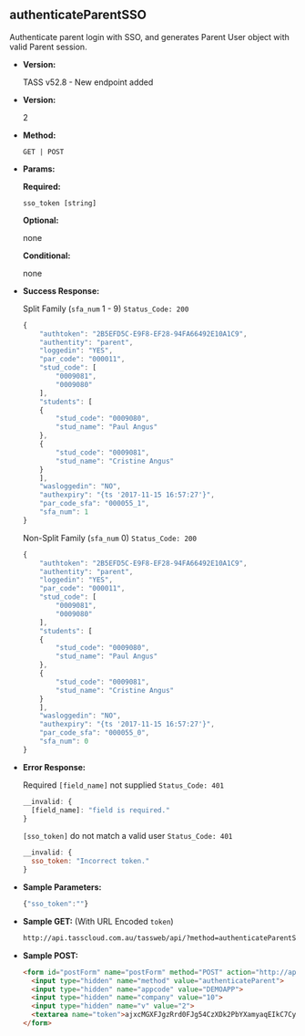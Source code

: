 **authenticateParentSSO**
----
Authenticate parent login with SSO, and generates Parent User object with valid Parent session.

* **Version:**
	
  TASS v52.8 - New endpoint added
	
* **Version:**

  2

* **Method:**

  `GET | POST`
  
*  **Params:**

   **Required:**
 
   `sso_token [string]`
   
   **Optional:**
 
   none

   **Conditional:**

   none

* **Success Response:**
    
    Split Family (`sfa_num` 1 - 9) `Status_Code: 200`
    ```javascript
    {
		"authtoken": "2B5EFD5C-E9F8-EF28-94FA66492E10A1C9",
		"authentity": "parent",
		"loggedin": "YES",
		"par_code": "000011",
		"stud_code": [
			"0009081",
			"0009080"
		],
		"students": [
		{
			"stud_code": "0009080",
			"stud_name": "Paul Angus"
		}, 
		{
			"stud_code": "0009081",
			"stud_name": "Cristine Angus"
		}
		],
		"wasloggedin": "NO",
		"authexpiry": "{ts '2017-11-15 16:57:27'}",
		"par_code_sfa": "000055_1",
		"sfa_num": 1
	}
	```

	Non-Split Family (`sfa_num` 0) `Status_Code: 200`
    ```javascript
    {
		"authtoken": "2B5EFD5C-E9F8-EF28-94FA66492E10A1C9",
		"authentity": "parent",
		"loggedin": "YES",
		"par_code": "000011",
		"stud_code": [
			"0009081",
			"0009080"
		],
		"students": [
		{
			"stud_code": "0009080",
			"stud_name": "Paul Angus"
		}, 
		{
			"stud_code": "0009081",
			"stud_name": "Cristine Angus"
		}
		],
		"wasloggedin": "NO",
		"authexpiry": "{ts '2017-11-15 16:57:27'}",
		"par_code_sfa": "000055_0",
		"sfa_num": 0
	}
	```
 
* **Error Response:**

    Required `[field_name]` not supplied `Status_Code: 401`
    ```javascript
    __invalid: {
      [field_name]: "field is required."
    }
    ```
    
    `[sso_token]` do not match a valid user `Status_Code: 401`
    ```javascript
    __invalid: {
      sso_token: "Incorrect token."
    }
    ```
    
* **Sample Parameters:**

	```javascript
    {"sso_token":""}
	```

* **Sample GET:** (With URL Encoded `token`)

	```HTML
    http://api.tasscloud.com.au/tassweb/api/?method=authenticateParentSSO&appcode=DEMOAPP&company=10&v=2&token=ajxcMGXFJgzRrd0FJg54CzXDk2PbYXamyaqEIkC7CyQdgqU58z6OoqupTAYyvqACS6ZgJ3DnNdrGd9xaOMgoKQ%3D%3D
	```
  
* **Sample POST:**

	```HTML
    <form id="postForm" name="postForm" method="POST" action="http://api.tasscloud.com.au/tassweb/api/">
      <input type="hidden" name="method" value="authenticateParent">
      <input type="hidden" name="appcode" value="DEMOAPP">
      <input type="hidden" name="company" value="10">
      <input type="hidden" name="v" value="2">
      <textarea name="token">ajxcMGXFJgzRrd0FJg54CzXDk2PbYXamyaqEIkC7CyQdgqU58z6OoqupTAYyvqACS6ZgJ3DnNdrGd9xaOMgoKQ==</textarea>
    </form>
	```

